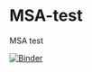 # MSA-test
MSA test

[![Binder](https://mybinder.org/badge_logo.svg)](https://mybinder.org/v2/gh/avikdatta/MSA-test/tree/master/master?filepath=lab)
